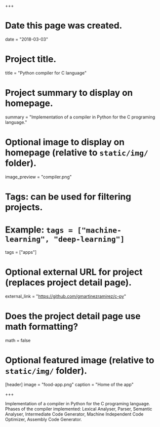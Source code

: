 +++
# Date this page was created.
date = "2018-03-03"

# Project title.
title = "Python compiler for C language"

# Project summary to display on homepage.
summary = "Implementation of a compiler in Python for the C programing language."

# Optional image to display on homepage (relative to `static/img/` folder).
image_preview = "compiler.png"

# Tags: can be used for filtering projects.
# Example: `tags = ["machine-learning", "deep-learning"]`
tags = ["apps"]

# Optional external URL for project (replaces project detail page).
external_link = "https://github.com/gmartinezramirez/c-py"

# Does the project detail page use math formatting?
math = false

# Optional featured image (relative to `static/img/` folder).
[header]
image = "food-app.png"
caption = "Home of the app"

+++

Implementation of a compiler in Python for the C programing language. Phases of the compiler implemented: Lexical Analyser, Parser, Semantic Analyser, Intermediate Code Generator, Machine Independent Code Optimizer, Assembly Code Generator.
